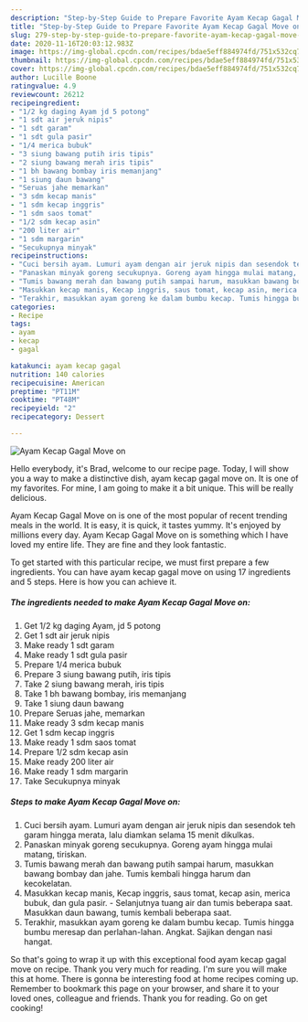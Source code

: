 ```yaml
---
description: "Step-by-Step Guide to Prepare Favorite Ayam Kecap Gagal Move on"
title: "Step-by-Step Guide to Prepare Favorite Ayam Kecap Gagal Move on"
slug: 279-step-by-step-guide-to-prepare-favorite-ayam-kecap-gagal-move-on
date: 2020-11-16T20:03:12.983Z
image: https://img-global.cpcdn.com/recipes/bdae5eff884974fd/751x532cq70/ayam-kecap-gagal-move-on-foto-resep-utama.jpg
thumbnail: https://img-global.cpcdn.com/recipes/bdae5eff884974fd/751x532cq70/ayam-kecap-gagal-move-on-foto-resep-utama.jpg
cover: https://img-global.cpcdn.com/recipes/bdae5eff884974fd/751x532cq70/ayam-kecap-gagal-move-on-foto-resep-utama.jpg
author: Lucille Boone
ratingvalue: 4.9
reviewcount: 26212
recipeingredient:
- "1/2 kg daging Ayam jd 5 potong"
- "1 sdt air jeruk nipis"
- "1 sdt garam"
- "1 sdt gula pasir"
- "1/4 merica bubuk"
- "3 siung bawang putih iris tipis"
- "2 siung bawang merah iris tipis"
- "1 bh bawang bombay iris memanjang"
- "1 siung daun bawang"
- "Seruas jahe memarkan"
- "3 sdm kecap manis"
- "1 sdm kecap inggris"
- "1 sdm saos tomat"
- "1/2 sdm kecap asin"
- "200 liter air"
- "1 sdm margarin"
- "Secukupnya minyak"
recipeinstructions:
- "Cuci bersih ayam. Lumuri ayam dengan air jeruk nipis dan sesendok teh garam hingga merata, lalu diamkan selama 15 menit dikulkas."
- "Panaskan minyak goreng secukupnya. Goreng ayam hingga mulai matang, tiriskan."
- "Tumis bawang merah dan bawang putih sampai harum, masukkan bawang bombay dan jahe. Tumis kembali hingga harum dan kecokelatan."
- "Masukkan kecap manis, Kecap inggris, saus tomat, kecap asin, merica bubuk, dan gula pasir. Selanjutnya tuang air dan tumis beberapa saat. Masukkan daun bawang, tumis kembali beberapa saat."
- "Terakhir, masukkan ayam goreng ke dalam bumbu kecap. Tumis hingga bumbu meresap dan perlahan-lahan. Angkat. Sajikan dengan nasi hangat."
categories:
- Recipe
tags:
- ayam
- kecap
- gagal

katakunci: ayam kecap gagal 
nutrition: 140 calories
recipecuisine: American
preptime: "PT11M"
cooktime: "PT48M"
recipeyield: "2"
recipecategory: Dessert

---
```



![Ayam Kecap Gagal Move on](https://img-global.cpcdn.com/recipes/bdae5eff884974fd/751x532cq70/ayam-kecap-gagal-move-on-foto-resep-utama.jpg)

Hello everybody, it's Brad, welcome to our recipe page. Today, I will show you a way to make a distinctive dish, ayam kecap gagal move on. It is one of my favorites. For mine, I am going to make it a bit unique. This will be really delicious.



Ayam Kecap Gagal Move on is one of the most popular of recent trending meals in the world. It is easy, it is quick, it tastes yummy. It's enjoyed by millions every day. Ayam Kecap Gagal Move on is something which I have loved my entire life. They are fine and they look fantastic.


To get started with this particular recipe, we must first prepare a few ingredients. You can have ayam kecap gagal move on using 17 ingredients and 5 steps. Here is how you can achieve it.

<!--inarticleads1-->

##### The ingredients needed to make Ayam Kecap Gagal Move on:

1. Get 1/2 kg daging Ayam, jd 5 potong
1. Get 1 sdt air jeruk nipis
1. Make ready 1 sdt garam
1. Make ready 1 sdt gula pasir
1. Prepare 1/4 merica bubuk
1. Prepare 3 siung bawang putih, iris tipis
1. Take 2 siung bawang merah, iris tipis
1. Take 1 bh bawang bombay, iris memanjang
1. Take 1 siung daun bawang
1. Prepare Seruas jahe, memarkan
1. Make ready 3 sdm kecap manis
1. Get 1 sdm kecap inggris
1. Make ready 1 sdm saos tomat
1. Prepare 1/2 sdm kecap asin
1. Make ready 200 liter air
1. Make ready 1 sdm margarin
1. Take Secukupnya minyak




<!--inarticleads2-->

##### Steps to make Ayam Kecap Gagal Move on:

1. Cuci bersih ayam. Lumuri ayam dengan air jeruk nipis dan sesendok teh garam hingga merata, lalu diamkan selama 15 menit dikulkas.
1. Panaskan minyak goreng secukupnya. Goreng ayam hingga mulai matang, tiriskan.
1. Tumis bawang merah dan bawang putih sampai harum, masukkan bawang bombay dan jahe. Tumis kembali hingga harum dan kecokelatan.
1. Masukkan kecap manis, Kecap inggris, saus tomat, kecap asin, merica bubuk, dan gula pasir. - Selanjutnya tuang air dan tumis beberapa saat. Masukkan daun bawang, tumis kembali beberapa saat.
1. Terakhir, masukkan ayam goreng ke dalam bumbu kecap. Tumis hingga bumbu meresap dan perlahan-lahan. Angkat. Sajikan dengan nasi hangat.




So that's going to wrap it up with this exceptional food ayam kecap gagal move on recipe. Thank you very much for reading. I'm sure you will make this at home. There is gonna be interesting food at home recipes coming up. Remember to bookmark this page on your browser, and share it to your loved ones, colleague and friends. Thank you for reading. Go on get cooking!

